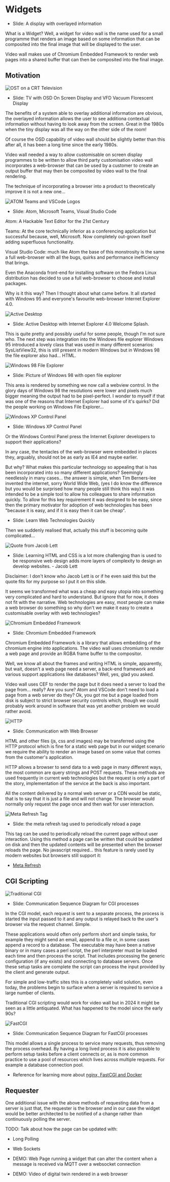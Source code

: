 # Widgets

* Slide: A display with overlayed information

What is a Widget? Well, a widget for video wall is the name used for a small
programme that renders an image based on some information that can be
composited into the final image that will be displayed to the user.

Video wall makes use of Chromium Embedded Framework to render web pages into
a shared buffer that can then be composited into the final image.

## Motivation

![OST on a CRT Television](slides/0101_osd_television.png)

* Slide: TV with OSD On Screen Display and VFD Vacuum Florescent Display

The benefits of a system able to overlay additional information are obvious,
the overlayed information allows the user to see additiona contextual
information without having to look away from the screen. Great in the 1980s
when the tiny display was all the way on the other side of the room!

Of course the OSD capability of video wall should be slightly better than this
after all, it has been a long time since the early 1980s.

Video wall needed a way to allow customisable on screen display programmes
to be written to allow third party customisation video wall incorporates a
web-browser that can be used by a customer to create an output buffer that
may then be composited by video wall to the final rendering.

The technique of incorporating a browser into a product to theoretically
improve it is not a new one...

![ATOM Teams and VSCode Logos](slides/0102_atom_teams_vscode.png)

* Slide: Atom, Microsoft Teams, Visual Studio Code

Atom: A Hackable Text Editor for the 21st Century

Teams: At the core technically inferior as a conferencing application but
successful because, well, Microsoft. Now completely out-grown itself adding
superfluous functionality.

Visual Studio Code: much like Atom the base of this monstrosity is the same
a full web-browser with all the bugs, quirks and performance inefficiency
that brings.

Even the Anaconda front-end for installing software on the Fedora Linux
distribution has decided to use a full web-browser to choose and install
packages.

Why is it this way? Then I thought about what came before. It all started
with Windows 95 and everyone's favourite web-browser Internet Explorer 4.0.

![Active Desktop](slides/0103_active_desktop.png)

* Slide: Active Desktop with Internet Explorer 4.0 Welcome Splash.

This is quite pretty and possibly useful for some people, though I'm not
sure who. The next step was integration into the Windows file explorer
Windows 95 introduced a lovely class that was used in many different
scenarios: SysListView32, this is still present in modern Windows but in
Windows 98 the file explorer also had... HTML.

![Windows 98 File Explorer](slides/0104_windows_98_file_explorer.png)

* Slide: Picture of Windows 98 with open file explorer

This area is rendered by something we now call a webview control. In the
glory days of Windows 98 the resolutions were lower and pixels much bigger
meaning the output had to be pixel-perfect. I wonder to myself if that was
one of the reasons that Internet Explorer had some of it's quirks? Did the
people working on Windows File Explorer...

![Windows XP Control Panel](slides/0105_windows_xp_control_panel.png)

* Slide: Windows XP Control Panel

Or the Windows Control Panel press the Internet Explorer developers to
support their applications?

In any case, the tentacles of the web-browser were embedded in places they,
arguably, should not be as early as IE4 and maybe earlier.

But why? What makes this particular technology so appealing that is has been
incorporated into so many different applications? Seemingly needlessly in
many cases... the answer is simple, when Tim Berners-lee invented the
internet, sorry World Wide Web, (yes I do know the difference but you would
be surprised how many people still think this way) it was intended to be a
simple tool to allow his colleagues to share information quickly. To allow
for this key requirement it was designed to be easy, since then the primary
motivator for adoption of web technologies has been "because it is easy,
and if it is easy then it can be cheap".



* Slide: Learn Web Technologies Quickly

Then we suddenly realised that, actually this stuff is becoming quite
complicated...

![Quote from Jacob Lett](slides/0106_jacob_lett.png)

* Slide: Learning HTML and CSS is a lot more challenging than is used to be
  responsive web design adds more layers of complexity to design an develop
  websites. - Jacob Lett

Disclaimer: I don't know who Jacob Lett is or if he even said this but the
quote fits for my purpose so I put it on this slide.

It seems we transformed what was a cheap and easy utopia into something very
complicated and hard to understand. But ignore that for now, it does not fit
with the narrative. Web technologies are easy, most people can make a web
browser do something so why don't we make it easy to create a customisable
overlay with web technologies?

![Chromium Embedded Framework](slides/0107_chromim_embedded_framework.png)

* Slide: Chromium Embedded Framework

Chromium Embedded Framework is a library that allows embedding of the chromium
engine into applications. The video wall uses chromium to render a web page
and provide an RGBA frame buffer to the compositor.

Well, we know all about the frames and writing HTML is simple, apparently,
but wait, doesn't a web page need a server, a back-end framework and various
support applications like databases? Well, yes, glad you asked.

Video wall uses CEF to render the page but it does need a server to load the
page from... really? Are you sure? Atom and VSCode don't need to load a page
from a web server do they? Ok, you got me but a page loaded from disk is
subject to strict browser security controls which, though we could probably
work around in software that was yet another problem we would rather avoid.

![HTTP](slides/0108_http_server_interaction.png)

* Slide: Communication with Web Browser

HTML and other files (js, css and images) may be transferred using the HTTP
protocol which is fine for a static web page but in our widget scenario we
require the ability to render an image based on some value that comes from
the customer's application.

HTTP allows a browser to send data to a web page in many different ways, the
most common are query strings and POST requests. These methods are used
frequently in current web technologies but the request is only a part of the
story, implementation of the service at the back is also important.

All the content delivered by a normal web server or a CDN would be static,
that is to say that it is just a file and will not change. The browser would
normally only request the page once and then wait for user interaction.

![Meta Refresh Tag](slides/0121_meta_refresh_tag.png)

* Slide: the meta refresh tag used to periodically reload a page

This tag can be used to periodically reload the current page without user
interaction. Using this method a page can be written that could be updated
on disk and then the updated contents will be presented when the browser
reloads the page. No javascript required... this feature is rarely used
by modern websites but browsers still support it:

* [Meta Refresh](https://en.wikipedia.org/wiki/Meta_refresh)

## CGI Scripting

![Traditional CGI](slides/0131_traditional_cgi.png)

* Slide: Communication Sequence Diagram for CGI processes

In the CGI model, each request is sent to a separate process, the process is
started the input passed to it and any output is relayed back to the user's
browser via the request channel. Simple.

These applications would often only perform
short and simple tasks, for example they might send an email, append to a
file or, in some cases append a record to a database. The executable may have
been a native binary or in many cases a perl script, the perl interpreter
must be loaded each time and then process the script. That includes processing
the generic configuration (if any exists) and connecting to database servers.
Once these setup tasks are complete the script can process the input provided
by the client and generate output.

For simple and low-traffic sites this is a completely valid solution, even
today, the problems begin to surface when a server is required to service
a large number of clients.

Traditional CGI scripting would work for video wall but in 2024 it might be
seen as a little antiquated. What has happened to the model since the early
90s?

![FastCGI](slides/0132_fastcgi.png)

* Slide: Communication Sequence Diagram for FastCGI processes

This model allows a single process to service many requests, thus removing
the process overhead. By having a long lived process it is also possible to
perform setup tasks before a client connects or, as is more common practice
to use a pool of resources which lives across multiple requests.
For example a database connection pool.

* Reference for learning more about [nginx, FastCGI and Docker](https://medium.com/@bengreen5/building-a-minimal-12-factor-application-with-fastcgi-c-and-docker-part-1-d0df60782)

## Requester

One additional issue with the above methods of requesting data from a server
is just that, the requester is the browser and in our case the widget would
be better architected to be notified of a change rather than continuously
polling the server.

TODO: Talk about how the page can be updated with:

* Long Polling
* Web Sockets

* DEMO: Web Page running a widget that can alter the content when a
  message is received via MQTT over a websocket connection

* DEMO: Video of digital twin rendered in a web browser

